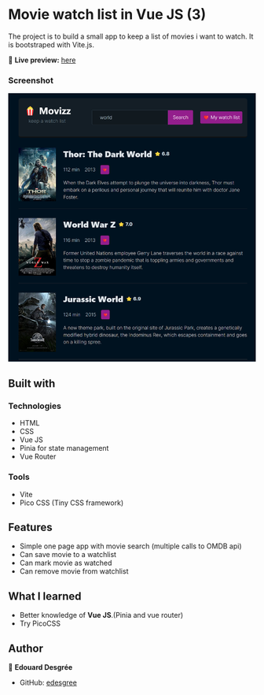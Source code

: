 # Movie watch list in Vue JS (3)

The project is to build a small app to keep a list of movies i want to watch.
It is bootstraped with Vite.js.

🔗 **Live preview:** [here](https://jolly-madeleine-93d3fe.netlify.app/)

### Screenshot

![screenshot](./screenshot.png)

## Built with

### Technologies

- HTML
- CSS
- Vue JS
- Pinia for state management
- Vue Router

### Tools

- Vite
- Pico CSS (Tiny CSS framework)

## Features

- Simple one page app with movie search (multiple calls to OMDB api)
- Can save movie to a watchlist
- Can mark movie as watched
- Can remove movie from watchlist

## What I learned

- Better knowledge of **Vue JS**.(Pinia and vue router)
- Try PicoCSS

## Author

👤 **Edouard Desgrée**

- GitHub: [edesgree](https://github.com/edesgree)

